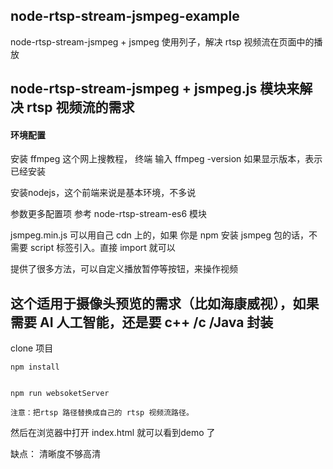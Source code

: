 ## node-rtsp-stream-jsmpeg-example

node-rtsp-stream-jsmpeg  + jsmpeg 使用列子，解决 rtsp 视频流在页面中的播放


##  node-rtsp-stream-jsmpeg + jsmpeg.js 模块来解决 rtsp 视频流的需求

#### 环境配置

安装 ffmpeg  这个网上搜教程， 终端 输入 ffmpeg -version 如果显示版本，表示已经安装

安装nodejs，这个前端来说是基本环境，不多说

参数更多配置项 参考 node-rtsp-stream-es6 模块

jsmpeg.min.js  可以用自己 cdn 上的，如果 你是 npm 安装 jsmpeg 包的话，不需要 script 标签引入。直接 import 就可以

提供了很多方法，可以自定义播放暂停等按钮，来操作视频

##  这个适用于摄像头预览的需求（比如海康威视），如果需要 AI 人工智能，还是要 c++ /c /Java 封装


clone 项目

```
npm install 


npm run websoketServer

注意：把rtsp 路径替换成自己的 rtsp 视频流路径。
```
然后在浏览器中打开 index.html 就可以看到demo 了


缺点： 清晰度不够高清
